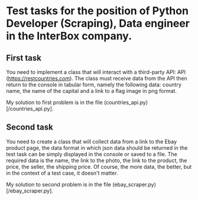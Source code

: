 # Test tasks for the position of Python Developer (Scraping), Data engineer in the InterBox company.

## First task

You need to implement a class that will interact with a third-party API: API (https://restcountries.com). The class must receive data from the API then return to the console in tabular form, namely the following data: country name, the name of the capital and a link to a flag image in png format.

My solution to first problem is in the file (countries_api.py)[/countries_api.py].

## Second task 

You need to create a class that will collect data from a link to the Ebay product page, the data format in which json data should be returned in the test task can be simply displayed in the console or saved to a file. The required data is the name, the link to the photo, the link to the product, the price, the seller, the shipping price. Of course, the more data, the better, but in the context of a test case, it doesn't matter.

My solution to second problem is in the file (ebay_scraper.py)[/ebay_scraper.py].
